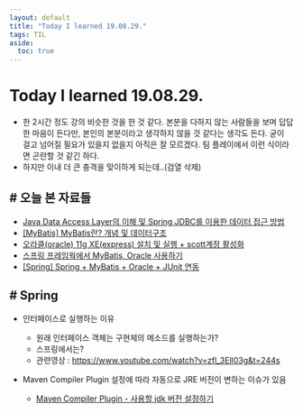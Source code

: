 ```yaml
---
layout: default
title: "Today I learned 19.08.29."
tags: TIL
aside:
  toc: true
---
```

# Today I learned 19.08.29.
- 한 2시간 정도 강의 비슷한 것을 한 것 같다. 본분을 다하지 않는 사람들을 보며 답답한 마음이 든다만, 본인의 본분이라고 생각하지 않을 것 같다는 생각도 든다. 굳이 걸고 넘어질 필요가 있을지 없을지 아직은 잘 모르겠다. 팀 플레이에서 이런 식이라면 곤란할 것 같긴 하다.
- 하지만 이내 더 큰 충격을 맞이하게 되는데..(검열 삭제)

## # 오늘 본 자료들
- [Java Data Access Layer의 이해 및 Spring JDBC를 이용한 데이터 접근 방법](https://gmlwjd9405.github.io/2018/05/15/setting-for-db-programming.html)
- [[MyBatis] MyBatis란? 개념 및 데이터구조](https://khj93.tistory.com/entry/MyBatis-MyBatis%EB%9E%80-%EA%B0%9C%EB%85%90-%EB%B0%8F-%ED%95%B5%EC%8B%AC-%EC%A0%95%EB%A6%AC)
- [오라클(oracle) 11g XE(express) 설치 및 실행 + scott계정 활성화](https://m.blog.naver.com/PostView.nhn?blogId=heartflow89&logNo=220963831238&proxyReferer=https%3A%2F%2Fwww.google.com%2F)
- [스프링 프레임웍에서 MyBatis, Oracle 사용하기](https://offbyone.tistory.com/18)
- [[Spring] Spring + MyBatis + Oracle + JUnit 연동](https://cmleo.tistory.com/35)

## # Spring
- 인터페이스로 실행하는 이유
	- 원래 인터페이스 객체는 구현체의 메소드를 실행하는가?
	- 스프링에서는?
	- 관련영상 : <https://www.youtube.com/watch?v=zfl_3Ell03g&t=244s>

- Maven Compiler Plugin 설정에 따라 자동으로 JRE 버전이 변하는 이슈가 있음
	- [Maven Compiler Plugin - 사용할 jdk 버전 설정하기](https://www.lesstif.com/pages/viewpage.action?pageId=14745653#)